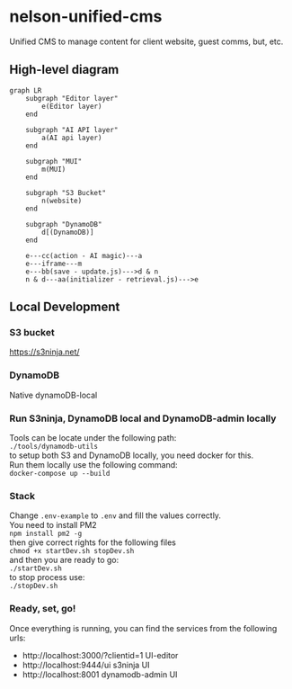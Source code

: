 # nelson-unified-cms
Unified CMS to manage content for client website, guest comms, but, etc.

## High-level diagram  

```mermaid
graph LR
    subgraph "Editor layer"
        e(Editor layer)
    end

    subgraph "AI API layer"
        a(AI api layer)
    end

    subgraph "MUI"
        m(MUI)
    end

    subgraph "S3 Bucket"
        n(website)
    end

    subgraph "DynamoDB"
        d[(DynamoDB)]
    end

    e---cc(action - AI magic)---a
    e---iframe---m
    e---bb(save - update.js)--->d & n
    n & d---aa(initializer - retrieval.js)--->e
   ```

## Local Development

### S3 bucket 
https://s3ninja.net/

### DynamoDB
Native dynamoDB-local

### Run S3ninja, DynamoDB local and DynamoDB-admin locally
Tools can be locate under the following path:  
`./tools/dynamodb-utils`  
to setup both S3 and DynamoDB locally, you need docker for this.  
Run them locally use the following command:  
`docker-compose up --build`

### Stack
Change `.env-example` to `.env` and fill the values correctly.  
You need to install PM2  
`npm install pm2 -g`  
then give correct rights for the following files  
`chmod +x startDev.sh stopDev.sh`  
and then you are ready to go:  
`./startDev.sh`  
to stop process use:  
`./stopDev.sh` 

### Ready, set, go!
Once everything is running, you can find the services from the following urls:  
* http://localhost:3000/?clientid=1 UI-editor
* http://localhost:9444/ui s3ninja UI
* http://localhost:8001 dynamodb-admin UI